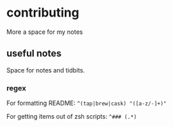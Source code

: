 # contributing

More a space for my notes

## useful notes

Space for notes and tidbits.

### regex

For formatting README: `^(tap|brew|cask) "([a-z/-]+)"`

For getting items out of zsh scripts: `^### (.*)`